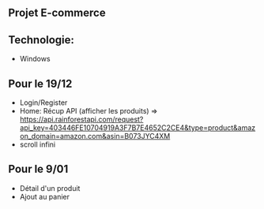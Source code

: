 ## Projet E-commerce 

## Technologie:
- Windows

## Pour le 19/12
- Login/Register
- Home: Récup API (afficher les produits) =>
https://api.rainforestapi.com/request?api_key=403446FE10704919A3F7B7E4652C2CE4&type=product&amazon_domain=amazon.com&asin=B073JYC4XM
- scroll infini

## Pour le 9/01
- Détail d'un produit
- Ajout au panier

